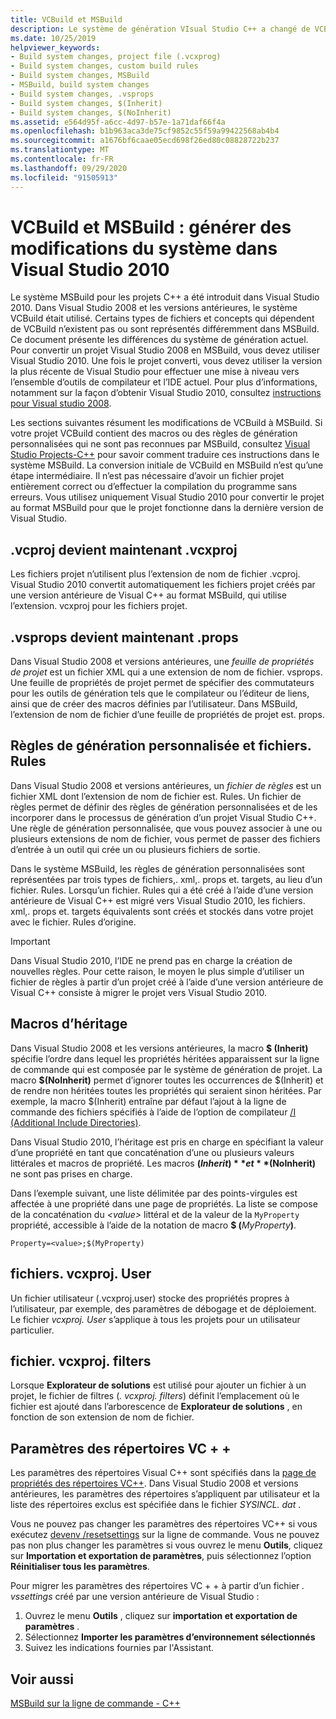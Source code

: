 ```yaml
---
title: VCBuild et MSBuild
description: Le système de génération VIsual Studio C++ a changé de VCBuild en MSBuild dans Visual Studio 2010.
ms.date: 10/25/2019
helpviewer_keywords:
- Build system changes, project file (.vcxprog)
- Build system changes, custom build rules
- Build system changes, MSBuild
- MSBuild, build system changes
- Build system changes, .vsprops
- Build system changes, $(Inherit)
- Build system changes, $(NoInherit)
ms.assetid: e564d95f-a6cc-4d97-b57e-1a71daf66f4a
ms.openlocfilehash: b1b963aca3de75cf9852c55f59a99422568ab4b4
ms.sourcegitcommit: a1676bf6caae05ecd698f26ed80c08828722b237
ms.translationtype: MT
ms.contentlocale: fr-FR
ms.lasthandoff: 09/29/2020
ms.locfileid: "91505913"
---
```

# <a name="vcbuild-vs-msbuild-build-system-changes-in-visual-studio-2010"></a>VCBuild et MSBuild : générer des modifications du système dans Visual Studio 2010

Le système MSBuild pour les projets C++ a été introduit dans Visual Studio 2010. Dans Visual Studio 2008 et les versions antérieures, le système VCBuild était utilisé. Certains types de fichiers et concepts qui dépendent de VCBuild n’existent pas ou sont représentés différemment dans MSBuild. Ce document présente les différences du système de génération actuel. Pour convertir un projet Visual Studio 2008 en MSBuild, vous devez utiliser Visual Studio 2010. Une fois le projet converti, vous devez utiliser la version la plus récente de Visual Studio pour effectuer une mise à niveau vers l’ensemble d’outils de compilateur et l’IDE actuel. Pour plus d’informations, notamment sur la façon d’obtenir Visual Studio 2010, consultez [instructions pour Visual studio 2008](use-native-multi-targeting.md#instructions-for-visual-studio-2008).

Les sections suivantes résument les modifications de VCBuild à MSBuild. Si votre projet VCBuild contient des macros ou des règles de génération personnalisées qui ne sont pas reconnues par MSBuild, consultez [Visual Studio Projects-C++](../build/creating-and-managing-visual-cpp-projects.md) pour savoir comment traduire ces instructions dans le système MSBuild. La conversion initiale de VCBuild en MSBuild n’est qu’une étape intermédiaire. Il n’est pas nécessaire d’avoir un fichier projet entièrement correct ou d’effectuer la compilation du programme sans erreurs. Vous utilisez uniquement Visual Studio 2010 pour convertir le projet au format MSBuild pour que le projet fonctionne dans la dernière version de Visual Studio.

## <a name="vcproj-is-now-vcxproj"></a>.vcproj devient maintenant .vcxproj

Les fichiers projet n’utilisent plus l’extension de nom de fichier .vcproj. Visual Studio 2010 convertit automatiquement les fichiers projet créés par une version antérieure de Visual C++ au format MSBuild, qui utilise l’extension. vcxproj pour les fichiers projet.

## <a name="vsprops-is-now-props"></a>.vsprops devient maintenant .props

Dans Visual Studio 2008 et versions antérieures, une *feuille de propriétés de projet* est un fichier XML qui a une extension de nom de fichier. vsprops. Une feuille de propriétés de projet permet de spécifier des commutateurs pour les outils de génération tels que le compilateur ou l’éditeur de liens, ainsi que de créer des macros définies par l’utilisateur. Dans MSBuild, l’extension de nom de fichier d’une feuille de propriétés de projet est. props.

## <a name="custom-build-rules-and-rules-files"></a>Règles de génération personnalisée et fichiers. Rules

Dans Visual Studio 2008 et versions antérieures, un *fichier de règles* est un fichier XML dont l’extension de nom de fichier est. Rules. Un fichier de règles permet de définir des règles de génération personnalisées et de les incorporer dans le processus de génération d’un projet Visual Studio C++. Une règle de génération personnalisée, que vous pouvez associer à une ou plusieurs extensions de nom de fichier, vous permet de passer des fichiers d’entrée à un outil qui crée un ou plusieurs fichiers de sortie.

Dans le système MSBuild, les règles de génération personnalisées sont représentées par trois types de fichiers,. xml,. props et. targets, au lieu d’un fichier. Rules. Lorsqu’un fichier. Rules qui a été créé à l’aide d’une version antérieure de Visual C++ est migré vers Visual Studio 2010, les fichiers. xml,. props et. targets équivalents sont créés et stockés dans votre projet avec le fichier. Rules d’origine.

> [!IMPORTANT]
> Dans Visual Studio 2010, l’IDE ne prend pas en charge la création de nouvelles règles. Pour cette raison, le moyen le plus simple d’utiliser un fichier de règles à partir d’un projet créé à l’aide d’une version antérieure de Visual C++ consiste à migrer le projet vers Visual Studio 2010.

## <a name="inheritance-macros"></a>Macros d’héritage

Dans Visual Studio 2008 et les versions antérieures, la macro **$ (Inherit)** spécifie l’ordre dans lequel les propriétés héritées apparaissent sur la ligne de commande qui est composée par le système de génération de projet. La macro **$(NoInherit)** permet d’ignorer toutes les occurrences de $(Inherit) et de rendre non héritées toutes les propriétés qui seraient sinon héritées. Par exemple, la macro $(Inherit) entraîne par défaut l’ajout à la ligne de commande des fichiers spécifiés à l’aide de l’option de compilateur [/I (Additional Include Directories)](../build/reference/i-additional-include-directories.md).

Dans Visual Studio 2010, l’héritage est pris en charge en spécifiant la valeur d’une propriété en tant que concaténation d’une ou plusieurs valeurs littérales et macros de propriété. Les macros **$(Inherit)** et **$(NoInherit)** ne sont pas prises en charge.

Dans l’exemple suivant, une liste délimitée par des points-virgules est affectée à une propriété dans une page de propriétés. La liste se compose de la concaténation du *\<value>* littéral et de la valeur de la `MyProperty` propriété, accessible à l’aide de la notation de macro **$ (**<em>MyProperty</em>**)**.

```
Property=<value>;$(MyProperty)
```

## <a name="vcxprojuser-files"></a>fichiers. vcxproj. User

Un fichier utilisateur (.vcxproj.user) stocke des propriétés propres à l’utilisateur, par exemple, des paramètres de débogage et de déploiement. Le fichier *vcxproj. User* s’applique à tous les projets pour un utilisateur particulier.

## <a name="vcxprojfilters-file"></a>fichier. vcxproj. filters

Lorsque **Explorateur de solutions** est utilisé pour ajouter un fichier à un projet, le fichier de filtres (*. vcxproj. filters*) définit l’emplacement où le fichier est ajouté dans l’arborescence de **Explorateur de solutions** , en fonction de son extension de nom de fichier.

## <a name="vc-directories-settings"></a>Paramètres des répertoires VC + +

Les paramètres des répertoires Visual C++ sont spécifiés dans la [page de propriétés des répertoires VC++](../build/reference/vcpp-directories-property-page.md). Dans Visual Studio 2008 et versions antérieures, les paramètres des répertoires s’appliquent par utilisateur et la liste des répertoires exclus est spécifiée dans le fichier *SYSINCL. dat* .

Vous ne pouvez pas changer les paramètres des répertoires VC++ si vous exécutez [devenv /resetsettings](/visualstudio/ide/reference/resetsettings-devenv-exe) sur la ligne de commande. Vous ne pouvez pas non plus changer les paramètres si vous ouvrez le menu **Outils**, cliquez sur **Importation et exportation de paramètres**, puis sélectionnez l’option **Réinitialiser tous les paramètres**.

Pour migrer les paramètres des répertoires VC + + à partir d’un fichier *. vssettings* créé par une version antérieure de Visual Studio :

1. Ouvrez le menu **Outils** , cliquez sur **importation et exportation de paramètres** .
2. Sélectionnez **Importer les paramètres d’environnement sélectionnés**
3. Suivez les indications fournies par l'Assistant.

## <a name="see-also"></a>Voir aussi

[MSBuild sur la ligne de commande - C++](../build/msbuild-visual-cpp.md)
